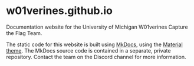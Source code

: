 # w01verines.github.io
Documentation website for the University of Michigan W01verines Capture the Flag Team.

The static code for this website is built using [MkDocs](https://www.mkdocs.org/), using the 
[Material theme](https://squidfunk.github.io/mkdocs-material/). The MkDocs source code is contained in a separate, private
repository. Contact the team on the Discord channel for more information.
